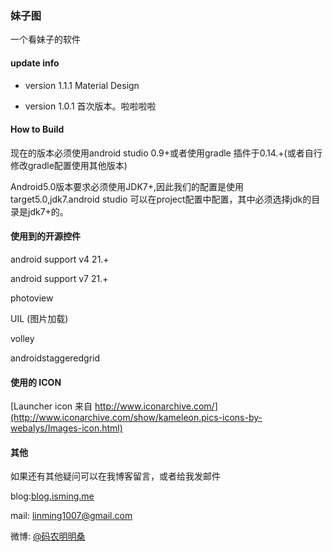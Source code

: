 ### 妹子图

一个看妹子的软件

#### update info

+ version 1.1.1
Material Design

+ version 1.0.1
首次版本。啦啦啦啦


#### How to Build

现在的版本必须使用android studio 0.9+或者使用gradle 插件于0.14.+(或者自行修改gradle配置使用其他版本)

Android5.0版本要求必须使用JDK7+,因此我们的配置是使用target5.0,jdk7.android studio 可以在project配置中配置，其中必须选择jdk的目录是jdk7+的。

#### 使用到的开源控件

android support v4 21.+ 

android support v7 21.+ 

photoview 

UIL (图片加载)  

volley  

androidstaggeredgrid

#### 使用的 ICON
[Launcher icon 来自 http://www.iconarchive.com/](http://www.iconarchive.com/show/kameleon.pics-icons-by-webalys/Images-icon.html)

#### 其他

如果还有其他疑问可以在我博客留言，或者给我发邮件

blog:[blog.isming.me](http://blog.isming.me)

mail: linming1007@gmail.com

微博: [@码农明明桑](http://weibo.com/mingmingsang)

